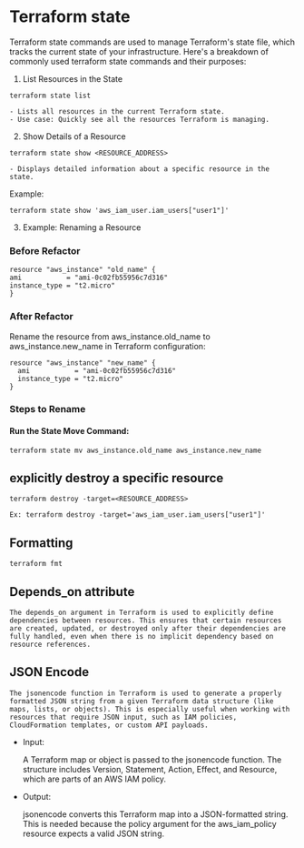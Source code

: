# Terraform state
Terraform state commands are used to manage Terraform's state file, which tracks the current state of your infrastructure. Here's a breakdown of commonly used terraform state commands and their purposes:

1. List Resources in the State
```
terraform state list
```
    - Lists all resources in the current Terraform state.
    - Use case: Quickly see all the resources Terraform is managing.

2. Show Details of a Resource
```
terraform state show <RESOURCE_ADDRESS>
```
    - Displays detailed information about a specific resource in the state.

Example:
```
terraform state show 'aws_iam_user.iam_users["user1"]'
```

3. Example: Renaming a Resource
### Before Refactor
```
resource "aws_instance" "old_name" {
ami           = "ami-0c02fb55956c7d316"
instance_type = "t2.micro"
}
```
### After Refactor
Rename the resource from aws_instance.old_name to aws_instance.new_name in Terraform configuration:
```
resource "aws_instance" "new_name" {
  ami           = "ami-0c02fb55956c7d316"
  instance_type = "t2.micro"
}
```
### Steps to Rename
#### Run the State Move Command:
```
terraform state mv aws_instance.old_name aws_instance.new_name
```
## explicitly destroy a specific resource
```
terraform destroy -target=<RESOURCE_ADDRESS>

Ex: terraform destroy -target='aws_iam_user.iam_users["user1"]'
```

## Formatting
    terraform fmt

## Depends_on attribute
    The depends_on argument in Terraform is used to explicitly define dependencies between resources. This ensures that certain resources are created, updated, or destroyed only after their dependencies are fully handled, even when there is no implicit dependency based on resource references.

## JSON Encode
    The jsonencode function in Terraform is used to generate a properly formatted JSON string from a given Terraform data structure (like maps, lists, or objects). This is especially useful when working with resources that require JSON input, such as IAM policies, CloudFormation templates, or custom API payloads.
- Input:

    A Terraform map or object is passed to the jsonencode function.
    The structure includes Version, Statement, Action, Effect, and Resource, which are parts of an AWS IAM policy.
- Output:

    jsonencode converts this Terraform map into a JSON-formatted string. This is needed because the policy argument for the aws_iam_policy resource expects a valid JSON string.

 
